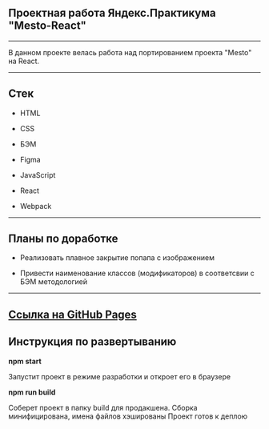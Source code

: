 ## Проектная работа Яндекс.Практикума "Mesto-React"

---------

В данном проекте велась работа над портированием проекта "Mesto" на React.

---------

## Стек

* HTML

* CSS

* БЭМ

* Figma

* JavaScript

* React

* Webpack

--------

## Планы по доработке

* Реализовать плавное закрытие попапа с изображением

* Привести наименование классов (модификаторов) в соответсвии с БЭМ методологией

--------
[Ссылка на GitHub Pages](https://beotrix3.github.io/mesto-react)
--------
## Инструкция по развертыванию

**npm start**

Запустит проект в режиме разработки и откроет его в браузере

**npm run build**

Соберет проект в папку build для продакшена.
Сборка минифицирована, имена файлов хэшированы
Проект готов к деплою
